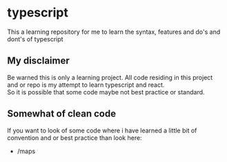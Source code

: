 # typescript
This a learning repository for me to learn the syntax, features and do's and dont's of typescript

## My disclaimer
Be warned this is only a learning project. All code residing in this project and or repo is my attempt to learn typescript and react.  
So it is possible that some code maybe not best practice or standard. 

## Somewhat of clean code
If you want to look of some code where i have learned a little bit of convention and or best practice than look here:
 - /maps
